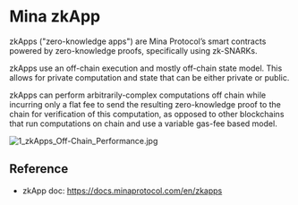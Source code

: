# Mina zkApp

zkApps ("zero-knowledge apps") are Mina Protocol’s smart contracts powered by zero-knowledge proofs, specifically using zk-SNARKs.

zkApps use an off-chain execution and mostly off-chain state model. This allows for private computation and state that can be either private or public.

zkApps can perform arbitrarily-complex computations off chain while incurring only a flat fee to send the resulting zero-knowledge proof to the chain for verification of this computation, as opposed to other blockchains that run computations on chain and use a variable gas-fee based model.

![1_zkApps_Off-Chain_Performance.jpg](https://docs.minaprotocol.com/static/img/docs-images/1_zkApps_Off-Chain_Performance.jpg)

## Reference

- zkApp doc: <https://docs.minaprotocol.com/en/zkapps>
